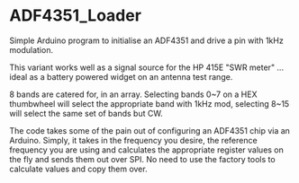 # ADF4351_Loader
Simple Arduino program to initialise an ADF4351 and drive a pin with 1kHz modulation.

This variant works well as a signal source for the HP 415E "SWR meter" ... ideal as a battery powered widget on an antenna test range.

8 bands are catered for, in an array.  Selecting bands 0~7 on a HEX thumbwheel will select the appropriate band with 1kHz mod, selecting 8~15 will select the same set of bands but CW. 

The code takes some of the pain out of configuring an ADF4351 chip via an Arduino.  Simply, it takes in the frequency you desire, the reference frequency you are using and calculates the appropriate register values on the fly and sends them out over SPI.  No need to use the factory tools to calculate values and copy them over.


